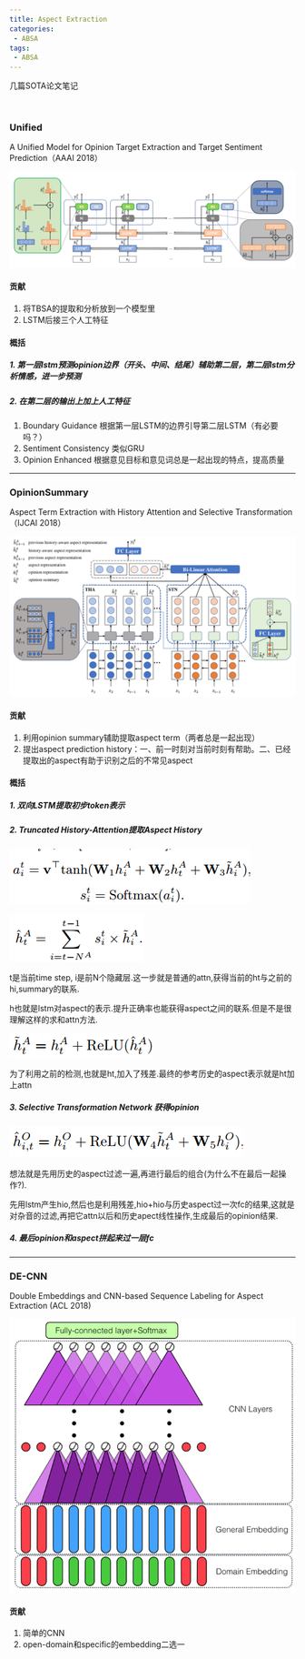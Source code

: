 ```yaml
---
title: Aspect Extraction
categories:
 - ABSA
tags:
 - ABSA
---
```




几篇SOTA论文笔记

<br />

<!--more-->



### Unified

A Unified Model for Opinion Target Extraction and Target Sentiment Prediction（AAAI 2018）

![1](/pictures/aspect1.png)

#### 贡献

1. 将TBSA的提取和分析放到一个模型里
2. LSTM后接三个人工特征

#### 概括

##### 1. 第一层lstm预测opinion边界（开头、中间、结尾）辅助第二层，第二层lstm分析情感，进一步预测

##### 2. 在第二层的输出上加上人工特征

1. Boundary Guidance 根据第一层LSTM的边界引导第二层LSTM（有必要吗？）
2. Sentiment Consistency 类似GRU
3. Opinion Enhanced 根据意见目标和意见词总是一起出现的特点，提高质量



-------



### OpinionSummary

Aspect Term Extraction with History Attention and Selective Transformation（IJCAI 2018）

![1](/pictures/aspect2.png)

#### 贡献

1. 利用opinion summary辅助提取aspect term（两者总是一起出现）
2. 提出aspect prediction history：一、前一时刻对当前时刻有帮助。二、已经提取出的aspect有助于识别之后的不常见aspect

#### 概括

##### 1. 双向LSTM提取初步token表示

##### 2. Truncated History-Attention提取Aspect History

   

   ![1](/pictures/aspect3.png)

   ![1](/pictures/aspect4.png)

   

   t是当前time step, i是前N个隐藏层.这一步就是普通的attn,获得当前的ht与之前的hi,summary的联系.

h也就是lstm对aspect的表示.提升正确率也能获得aspect之间的联系.但是不是很理解这样的求和attn方法.

   

   ![1](/pictures/aspect5.png)

   

   为了利用之前的检测,也就是ht,加入了残差.最终的参考历史的aspect表示就是ht加上attn

   

##### 3. Selective Transformation Network 获得opinion

   ![1](/pictures/aspect6.png)

   想法就是先用历史的aspect过滤一遍,再进行最后的组合(为什么不在最后一起操作?).

先用lstm产生hio,然后也是利用残差,hio+hio与历史aspect过一次fc的结果,这就是对杂音的过滤,再把它attn以后和历史apect线性操作,生成最后的opinion结果.

#####  4. 最后opinion和aspect拼起来过一层fc



-------



### DE-CNN

Double Embeddings and CNN-based Sequence Labeling for Aspect Extraction (ACL 2018)

![1](/pictures/aspect7.png)

#### 贡献

1. 简单的CNN
2. open-domain和specific的embedding二选一